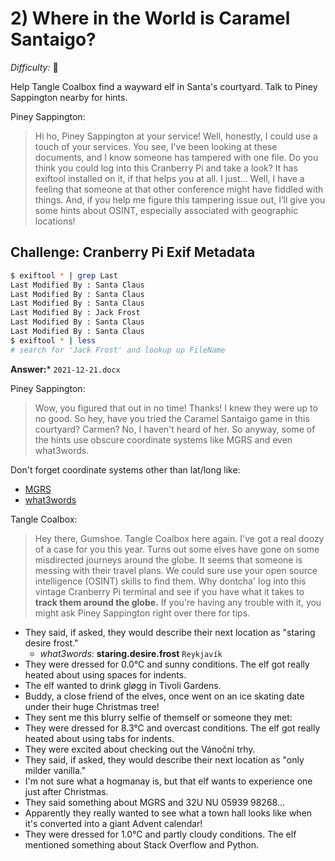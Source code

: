 # 2) Where in the World is Caramel Santaigo?

_Difficulty:_  :evergreen_tree:

Help Tangle Coalbox find a wayward elf in Santa's courtyard.
Talk to Piney Sappington nearby for hints.

Piney Sappington:
> Hi ho, Piney Sappington at your service!  Well, honestly, I could use a touch of
> your services.  You see, I've been looking at these documents, and I know someone
> has tampered with one file. Do you think you could log into this Cranberry Pi and
> take a look?  It has exiftool installed on it, if that helps you at all.  I
> just... Well, I have a feeling that someone at that other conference might have
> fiddled with things. And, if you help me figure this tampering issue out, I’ll
> give you some hints about OSINT, especially associated with geographic locations!

## Challenge: Cranberry Pi Exif Metadata

```sh
$ exiftool * | grep Last
Last Modified By : Santa Claus
Last Modified By : Santa Claus
Last Modified By : Santa Claus
Last Modified By : Jack Frost
Last Modified By : Santa Claus
Last Modified By : Santa Claus
$ exiftool * | less
# search for 'Jack Frost' and lookup up FileName
```

**Answer:*** `2021-12-21.docx`

Piney Sappington:
> Wow, you figured that out in no time! Thanks!  I knew they were up to no good.
> So hey, have you tried the Caramel Santaigo game in this courtyard?  Carmen?
> No, I haven't heard of her.  So anyway, some of the hints use obscure coordinate
> systems like MGRS and even what3words.

Don't forget coordinate systems other than lat/long like:

* [MGRS](https://en.wikipedia.org/wiki/Military_Grid_Reference_System)
* [what3words](https://what3words.com/)

Tangle Coalbox:
> Hey there, Gumshoe. Tangle Coalbox here again.  I've got a real doozy of a
> case for you this year.  Turns out some elves have gone on some misdirected
> journeys around the globe. It seems that someone is messing with their travel
> plans.  We could sure use your open source intelligence (OSINT) skills to find
> them.  Why dontcha' log into this vintage Cranberry Pi terminal and see if you
> have what it takes to **track them around the globe.**  If you're having any
> trouble with it, you might ask Piney Sappington right over there for tips.

* They said, if asked, they would describe their next location as "staring
  desire frost."
  * _what3words_: **staring.desire.frost** `Reykjavík`
* They were dressed for 0.0°C and sunny conditions. The elf got really heated
  about using spaces for indents.
* The elf wanted to drink gløgg in Tivoli Gardens.
* Buddy, a close friend of the elves, once went on an ice skating date under
  their huge Christmas tree!
* They sent me this blurry selfie of themself or someone they met:
* They were dressed for 8.3°C and overcast conditions. The elf got really
  heated about using tabs for indents.
* They were excited about checking out the Vánoční trhy.
* They said, if asked, they would describe their next location as "only milder
  vanilla."
* I'm not sure what a hogmanay is, but that elf wants to experience one just
  after Christmas.
* They said something about MGRS and 32U NU 05939 98268...
* Apparently they really wanted to see what a town hall looks like when it's
  converted into a giant Advent calendar!
* They were dressed for 1.0°C and partly cloudy conditions. The elf mentioned
  something about Stack Overflow and Python.
